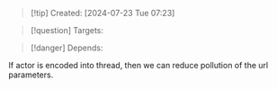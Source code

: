 
>[!tip] Created: [2024-07-23 Tue 07:23]

>[!question] Targets: 

>[!danger] Depends: 

If actor is encoded into thread, then we can reduce pollution of the url parameters.